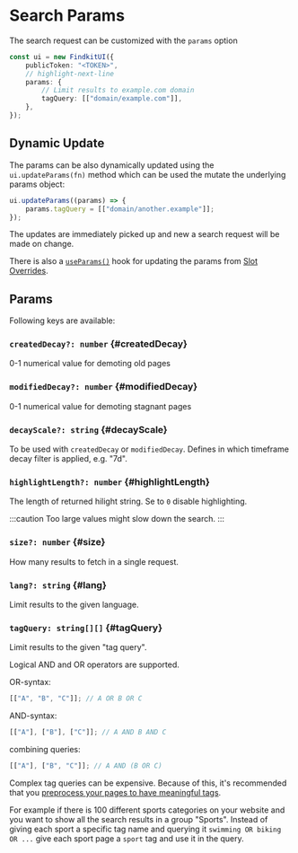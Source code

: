 # Search Params

The search request can be customized with the `params` option

```ts
const ui = new FindkitUI({
	publicToken: "<TOKEN>",
	// highlight-next-line
	params: {
		// Limit results to example.com domain
		tagQuery: [["domain/example.com"]],
	},
});
```

## Dynamic Update

The params can be also dynamically updated using the `ui.updateParams(fn)`
method which can be used the mutate the underlying params object:

```ts
ui.updateParams((params) => {
	params.tagQuery = [["domain/another.example"]];
});
```

The updates are immediately picked up and new a search request will be made on
change.

There is also a [`useParams()`](/ui/slot-overrides/utils#useParams) hook for
updating the params from [Slot Overrides](/ui/slot-overrides).

## Params

Following keys are available:

### `createdDecay?: number` {#createdDecay}

0-1 numerical value for demoting old pages

### `modifiedDecay?: number` {#modifiedDecay}

0-1 numerical value for demoting stagnant pages

### `decayScale?: string` {#decayScale}

To be used with `createdDecay` or `modifiedDecay`. Defines in which timeframe
decay filter is applied, e.g. "7d".

### `highlightLength?: number` {#highlightLength}

The length of returned hilight string. Se to `0` disable highlighting.

:::caution
Too large values might slow down the search.
:::

### `size?: number` {#size}

How many results to fetch in a single request.

### `lang?: string` {#lang}

Limit results to the given language.

### `tagQuery: string[][]` {#tagQuery}

Limit results to the given "tag query".

Logical AND and OR operators are supported.

OR-syntax:

```js
[["A", "B", "C"]]; // A OR B OR C
```

AND-syntax:

```js
[["A"], ["B"], ["C"]]; // A AND B AND C
```

combining queries:

```js
[["A"], ["B", "C"]]; // A AND (B OR C)
```

Complex tag queries can be expensive. Because of this, it's recommended that you
[preprocess your pages to have meaningful tags](/crawler/tagging).

For example if there is 100 different sports categories on your website and you want to
show all the search results in a group "Sports". Instead of giving each sport a
specific tag name and querying it `swimming OR biking OR ...`
give each sport page a `sport` tag and use it in the query.
